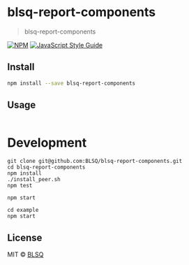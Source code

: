 # blsq-report-components

> blsq-report-components

[![NPM](https://img.shields.io/npm/v/blsq-report-components.svg)](https://www.npmjs.com/package/blsq-report-components) [![JavaScript Style Guide](https://img.shields.io/badge/code_style-standard-brightgreen.svg)](https://standardjs.com)

## Install

```bash
npm install --save blsq-report-components
```

## Usage

```jsx

```


# Development

```
git clone git@github.com:BLSQ/blsq-report-components.git
cd blsq-report-components
npm install
./install_peer.sh
npm test
```

```
npm start
```

```
cd example
npm start
```


## License

MIT © [BLSQ](https://github.com/BLSQ)
